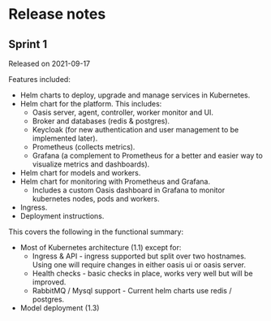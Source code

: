 # Release notes

## Sprint 1

Released on 2021-09-17

Features included:

* Helm charts to deploy, upgrade and manage services in Kubernetes.
* Helm chart for the platform. This includes:
    * Oasis server, agent, controller, worker monitor and UI.
    * Broker and databases (redis & postgres).
    * Keycloak (for new authentication and user management to be implemented later).
    * Prometheus (collects metrics).
    * Grafana (a complement to Prometheus for a better and easier way to visualize metrics and dashboards).
* Helm chart for models and workers.
* Helm chart for monitoring with Prometheus and Grafana.
    * Includes a custom Oasis dashboard in Grafana to monitor kubernetes nodes, pods and workers.
* Ingress.
* Deployment instructions.

This covers the following in the functional summary:

* Most of Kubernetes architecture (1.1) except for:
    * Ingress & API - ingress supported but split over two hostnames. Using one will require changes in either oasis ui
      or oasis server.
    * Health checks - basic checks in place, works very well but will be improved.
    * RabbitMQ / Mysql support - Current helm charts use redis / postgres.
* Model deployment (1.3)
